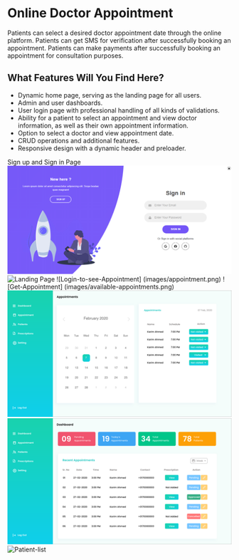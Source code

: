 # Online Doctor Appointment

Patients can select a desired doctor appointment date through the online platform. 
Patients can get SMS for verification after successfully booking an appointment.
Patients can make payments after successfully booking an appointment for consultation purposes.


## What Features Will You Find Here?
- Dynamic home page, serving as the landing page for all users.
- Admin and user dashboards.
- User login page with professional handling of all kinds of validations.
- Ability for a patient to select an appointment and view doctor information, as well as their own appointment information.
- Option to select a doctor and view appointment date.
- CRUD operations and additional features.
- Responsive design with a dynamic header and preloader.


Sign up and Sign in Page
![Signup Page ](images/signup.png) 
![Landing Page](images/landing-page.page)
![Login-to-see-Appointment] (images/appointment.png)
![Get-Appointment] (images/available-appointments.png)
![See-Your-Appointments](images/users-appointments.png)
![Admin-dashboard](images/admin-dashboard.png)
![Patient-list](images/aptient-list.png)

